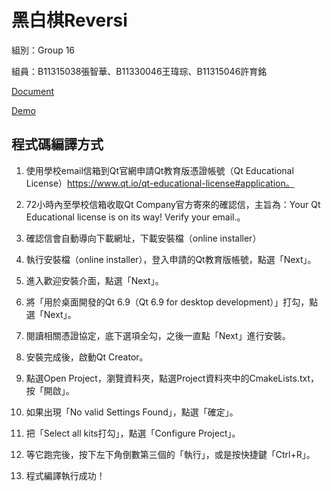 # 黑白棋Reversi

組別：Group 16

組員：B11315038張智華、B11330046王瑋琮、B11315046許育銘

[Document](https://github.com/WeiTsungWang/Reversi/blob/main/Document.pdf)

[Demo](https://youtu.be/YcMYnxGS-Ds)

## 程式碼編譯方式

1. 使用學校email信箱到Qt官網申請Qt教育版憑證帳號（Qt Educational License）https://www.qt.io/qt-educational-license#application。

2. 72小時內至學校信箱收取Qt Company官方寄來的確認信，主旨為：Your Qt Educational license is on its way! Verify your email.。

3. 確認信會自動導向下載網址，下載安裝檔（online installer）

4. 執行安裝檔（online installer），登入申請的Qt教育版帳號，點選「Next」。

5. 進入歡迎安裝介面，點選「Next」。

6. 將「用於桌面開發的Qt 6.9（Qt 6.9 for desktop development）」打勾，點選「Next」。

7. 閱讀相關憑證協定，底下選項全勾，之後一直點「Next」進行安裝。

8. 安裝完成後，啟動Qt Creator。

9. 點選Open Project，瀏覽資料夾，點選Project資料夾中的CmakeLists.txt，按「開啟」。

10. 如果出現「No valid Settings Found」，點選「確定」。

11. 把「Select all kits打勾」，點選「Configure Project」。

12. 等它跑完後，按下左下角倒數第三個的「執行」，或是按快捷鍵「Ctrl+R」。

13. 程式編譯執行成功！
